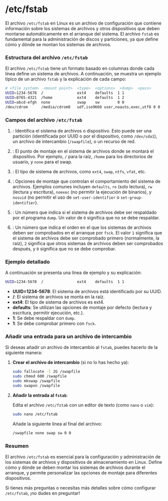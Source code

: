 # /etc/fstab
El archivo `/etc/fstab` en Linux es un archivo de configuración que contiene información sobre los sistemas de archivos y otros dispositivos que deben montarse automáticamente en el arranque del sistema. El archivo `fstab` es fundamental para la administración de discos y particiones, ya que define cómo y dónde se montan los sistemas de archivos.

### Estructura del archivo `/etc/fstab`

El archivo `/etc/fstab` tiene un formato basado en columnas donde cada línea define un sistema de archivos. A continuación, se muestra un ejemplo típico de un archivo `fstab` y la explicación de cada campo:

```sh
# <file system>  <mount point>  <type>  <options>  <dump>  <pass>
UUID=1234-5678  /               ext4    defaults  1 1
UUID=8765-4321  /home           ext4    defaults  1 2
UUID=abcd-efgh  none            swap    sw        0 0
/dev/cdrom      /media/cdrom0   udf,iso9660 user,noauto,exec,utf8 0 0
```

### Campos del archivo `/etc/fstab`

1. **<file system>**: Identifica el sistema de archivos o dispositivo. Esto puede ser una partición (identificada por UUID o por el dispositivo, como `/dev/sda1`), un archivo de intercambio (`/swapfile`), o un recurso de red.
   
2. **<mount point>**: El punto de montaje en el sistema de archivos donde se montará el dispositivo. Por ejemplo, `/` para la raíz, `/home` para los directorios de usuario, y `none` para el swap.

3. **<type>**: El tipo de sistema de archivos, como `ext4`, `swap`, `ntfs`, `vfat`, etc.

4. **<options>**: Opciones de montaje que controlan el comportamiento del sistema de archivos. Ejemplos comunes incluyen `defaults`, `ro` (solo lectura), `rw` (lectura y escritura), `noexec` (no permitir la ejecución de binarios), y `nosuid` (no permitir el uso de `set-user-identifier` o `set-group-identifier`).

5. **<dump>**: Un número que indica si el sistema de archivos debe ser respaldado por el programa `dump`. Un valor de `0` significa que no se debe respaldar.

6. **<pass>**: Un número que indica el orden en el que los sistemas de archivos deben ser comprobados en el arranque por `fsck`. El valor `1` significa que el sistema de archivos debe ser comprobado primero (normalmente, la raíz), `2` significa que otros sistemas de archivos deben ser comprobados después, y `0` significa que no se debe comprobar.

### Ejemplo detallado

A continuación se presenta una línea de ejemplo y su explicación:

```sh
UUID=1234-5678  /               ext4    defaults  1 1
```

- **UUID=1234-5678**: El sistema de archivos está identificado por su UUID.
- **/**: El sistema de archivos se monta en la raíz.
- **ext4**: El tipo de sistema de archivos es ext4.
- **defaults**: Se utilizan las opciones de montaje por defecto (lectura y escritura, permitir ejecución, etc.).
- **1**: Se debe respaldar con `dump`.
- **1**: Se debe comprobar primero con `fsck`.

### Añadir una entrada para un archivo de intercambio

Si deseas añadir un archivo de intercambio al `fstab`, puedes hacerlo de la siguiente manera:

1. **Crear el archivo de intercambio** (si no lo has hecho ya):

    ```sh
    sudo fallocate -l 2G /swapfile
    sudo chmod 600 /swapfile
    sudo mkswap /swapfile
    sudo swapon /swapfile
    ```

2. **Añadir la entrada al `fstab`**:

    Edita el archivo `/etc/fstab` con un editor de texto (como `nano` o `vim`):

    ```sh
    sudo nano /etc/fstab
    ```

    Añade la siguiente línea al final del archivo:

    ```sh
    /swapfile none swap sw 0 0
    ```

### Resumen

El archivo `/etc/fstab` es esencial para la configuración y administración de los sistemas de archivos y dispositivos de almacenamiento en Linux. Define cómo y dónde se deben montar los sistemas de archivos durante el arranque, y permite personalizar las opciones de montaje para diferentes dispositivos.

Si tienes más preguntas o necesitas más detalles sobre cómo configurar `/etc/fstab`, ¡no dudes en preguntar!